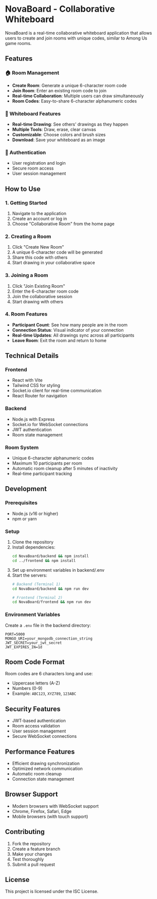 # NovaBoard - Collaborative Whiteboard

NovaBoard is a real-time collaborative whiteboard application that allows users to create and join rooms with unique codes, similar to Among Us game rooms.

## Features

### 🏠 Room Management
- **Create Room**: Generate a unique 6-character room code
- **Join Room**: Enter an existing room code to join
- **Real-time Collaboration**: Multiple users can draw simultaneously
- **Room Codes**: Easy-to-share 6-character alphanumeric codes

### 🎨 Whiteboard Features
- **Real-time Drawing**: See others' drawings as they happen
- **Multiple Tools**: Draw, erase, clear canvas
- **Customizable**: Choose colors and brush sizes
- **Download**: Save your whiteboard as an image

### 🔐 Authentication
- User registration and login
- Secure room access
- User session management

## How to Use

### 1. Getting Started
1. Navigate to the application
2. Create an account or log in
3. Choose "Collaborative Room" from the home page

### 2. Creating a Room
1. Click "Create New Room"
2. A unique 6-character code will be generated
3. Share this code with others
4. Start drawing in your collaborative space

### 3. Joining a Room
1. Click "Join Existing Room"
2. Enter the 6-character room code
3. Join the collaborative session
4. Start drawing with others

### 4. Room Features
- **Participant Count**: See how many people are in the room
- **Connection Status**: Visual indicator of your connection
- **Real-time Updates**: All drawings sync across all participants
- **Leave Room**: Exit the room and return to home

## Technical Details

### Frontend
- React with Vite
- Tailwind CSS for styling
- Socket.io client for real-time communication
- React Router for navigation

### Backend
- Node.js with Express
- Socket.io for WebSocket connections
- JWT authentication
- Room state management

### Room System
- Unique 6-character alphanumeric codes
- Maximum 10 participants per room
- Automatic room cleanup after 5 minutes of inactivity
- Real-time participant tracking

## Development

### Prerequisites
- Node.js (v16 or higher)
- npm or yarn

### Setup
1. Clone the repository
2. Install dependencies:
   ```bash
   cd NovaBoard/backend && npm install
   cd ../frontend && npm install
   ```
3. Set up environment variables in backend/.env
4. Start the servers:
   ```bash
   # Backend (Terminal 1)
   cd NovaBoard/backend && npm run dev
   
   # Frontend (Terminal 2)
   cd NovaBoard/frontend && npm run dev
   ```

### Environment Variables
Create a `.env` file in the backend directory:
```
PORT=5000
MONGO_URI=your_mongodb_connection_string
JWT_SECRET=your_jwt_secret
JWT_EXPIRES_IN=1d
```

## Room Code Format
Room codes are 6 characters long and use:
- Uppercase letters (A-Z)
- Numbers (0-9)
- Example: `ABC123`, `XYZ789`, `123ABC`

## Security Features
- JWT-based authentication
- Room access validation
- User session management
- Secure WebSocket connections

## Performance Features
- Efficient drawing synchronization
- Optimized network communication
- Automatic room cleanup
- Connection state management

## Browser Support
- Modern browsers with WebSocket support
- Chrome, Firefox, Safari, Edge
- Mobile browsers (with touch support)

## Contributing
1. Fork the repository
2. Create a feature branch
3. Make your changes
4. Test thoroughly
5. Submit a pull request

## License
This project is licensed under the ISC License.
